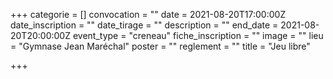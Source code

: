 +++
categorie = []
convocation = ""
date = 2021-08-20T17:00:00Z
date_inscription = ""
date_tirage = ""
description = ""
end_date = 2021-08-20T20:00:00Z
event_type = "creneau"
fiche_inscription = ""
image = ""
lieu = "Gymnase Jean Maréchal"
poster = ""
reglement = ""
title = "Jeu libre"

+++
